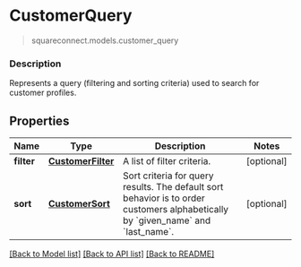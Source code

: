 # CustomerQuery
> squareconnect.models.customer_query

### Description

Represents a query (filtering and sorting criteria) used to search for customer profiles.

## Properties
Name | Type | Description | Notes
------------ | ------------- | ------------- | -------------
**filter** | [**CustomerFilter**](CustomerFilter.md) | A list of filter criteria. | [optional] 
**sort** | [**CustomerSort**](CustomerSort.md) | Sort criteria for query results. The default sort behavior is to order customers alphabetically by &#x60;given_name&#x60; and &#x60;last_name&#x60;. | [optional] 

[[Back to Model list]](../README.md#documentation-for-models) [[Back to API list]](../README.md#documentation-for-api-endpoints) [[Back to README]](../README.md)


